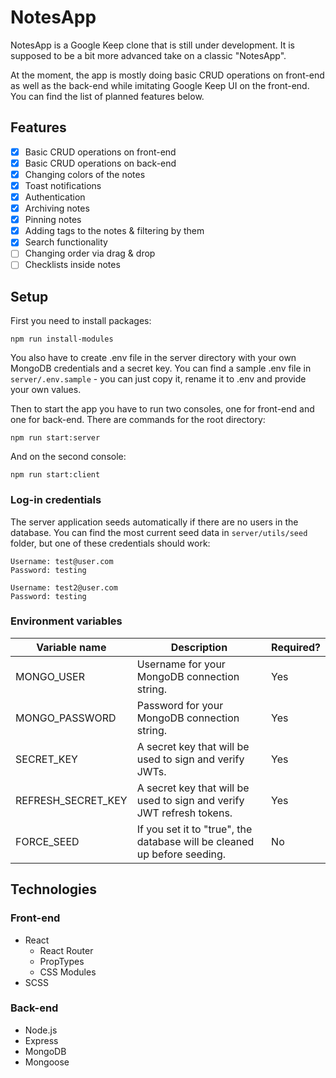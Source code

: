 # NotesApp

NotesApp is a Google Keep clone that is still under development. It is supposed to be a bit more advanced take on a classic "NotesApp".

At the moment, the app is mostly doing basic CRUD operations on front-end as well as the back-end while imitating Google Keep UI on the front-end. You can find the list of planned features below.

## Features

- [x] Basic CRUD operations on front-end
- [x] Basic CRUD operations on back-end
- [x] Changing colors of the notes
- [x] Toast notifications
- [x] Authentication
- [x] Archiving notes
- [x] Pinning notes
- [x] Adding tags to the notes & filtering by them
- [x] Search functionality
- [ ] Changing order via drag & drop
- [ ] Checklists inside notes

## Setup

First you need to install packages:

```
npm run install-modules
```

You also have to create .env file in the server directory with your own MongoDB credentials and a secret key. You can find a sample .env file in `server/.env.sample` - you can just copy it, rename it to .env and provide your own values.

Then to start the app you have to run two consoles, one for front-end and one for back-end. There are commands for the root directory:

```
npm run start:server
```

And on the second console:

```
npm run start:client
```

### Log-in credentials

The server application seeds automatically if there are no users in the database. You can find the most current seed data in `server/utils/seed` folder, but one of these credentials should work:

```
Username: test@user.com
Password: testing
```

```
Username: test2@user.com
Password: testing
```

### Environment variables

| Variable name      | Description                                                              | Required? |
| ------------------ | ------------------------------------------------------------------------ | --------- |
| MONGO_USER         | Username for your MongoDB connection string.                             | Yes       |
| MONGO_PASSWORD     | Password for your MongoDB connection string.                             | Yes       |
| SECRET_KEY         | A secret key that will be used to sign and verify JWTs.                  | Yes       |
| REFRESH_SECRET_KEY | A secret key that will be used to sign and verify JWT refresh tokens.    | Yes       |
| FORCE_SEED         | If you set it to "true", the database will be cleaned up before seeding. | No        |

## Technologies

### Front-end

- React
  - React Router
  - PropTypes
  - CSS Modules
- SCSS

### Back-end

- Node.js
- Express
- MongoDB
- Mongoose
